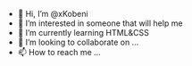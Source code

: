 - 👋 Hi, I’m @xKobeni
- 👀 I’m interested in someone that will help me 
- 🌱 I’m currently learning HTML&CSS
- 💞️ I’m looking to collaborate on ...
- 📫 How to reach me ...

<!---
xKobeni/xKobeni is a ✨ special ✨ repository because its `README.md` (this file) appears on your GitHub profile.
You can click the Preview link to take a look at your changes.
--->
